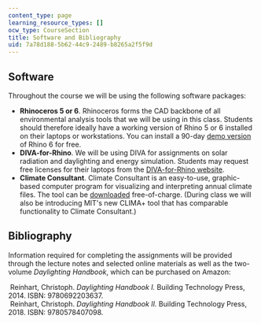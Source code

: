 ```yaml
---
content_type: page
learning_resource_types: []
ocw_type: CourseSection
title: Software and Bibliography
uid: 7a78d188-5b62-44c9-2489-b8265a2f5f9d
---
```


Software
--------

Throughout the course we will be using the following software packages:

*   **Rhinoceros 5 or 6**. Rhinoceros forms the CAD backbone of all environmental analysis tools that we will be using in this class. Students should therefore ideally have a working version of Rhino 5 or 6 installed on their laptops or workstations. You can install a 90-day [demo version](https://www.rhino3d.com/download/rhino-for-windows/6/evaluation) of Rhino 6 for free.
*   **DIVA-for-Rhino**. We will be using DIVA for assignments on solar radiation and daylighting and energy simulation. Students may request free licenses for their laptops from the [DIVA-for-Rhino website](https://www.solemma.com/diva).
*   **Climate Consultant**. Climate Consultant is an easy-to-use, graphic-based computer program for visualizing and interpreting annual climate files. The tool can be [downloaded](http://www.energy-design-tools.aud.ucla.edu) free-of-charge. (During class we will also be introducing MIT's new CLIMA+ tool that has comparable functionality to Climate Consultant.)

Bibliography
------------

Information required for completing the assignments will be provided through the lecture notes and selected online materials as well as the two-volume _Daylighting Handbook_, which can be purchased on Amazon:

 Reinhart, Christoph. _Daylighting Handbook I._ Building Technology Press, 2014. ISBN: 9780692203637.  
 Reinhart, Christoph. _Daylighting Handbook II._ Building Technology Press, 2018. ISBN: 9780578407098.